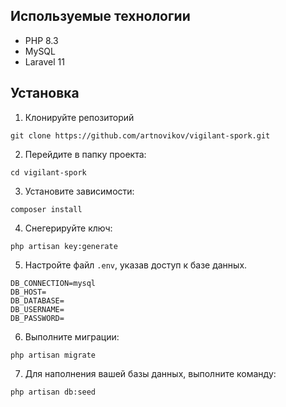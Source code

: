 ## Используемые технологии
- PHP 8.3
- MySQL
- Laravel 11

## Установка
1. Клонируйте репозиторий
```
git clone https://github.com/artnovikov/vigilant-spork.git
```
2. Перейдите в папку проекта:
```
cd vigilant-spork
```
3. Установите зависимости:
```
composer install
```
4. Снегерируйте ключ:
```
php artisan key:generate
```
5. Настройте файл `.env`, указав доступ к базе данных.
```
DB_CONNECTION=mysql
DB_HOST=
DB_DATABASE=
DB_USERNAME=
DB_PASSWORD=
```
6. Выполните миграции:
```
php artisan migrate
```
7. Для наполнения вашей базы данных, выполните команду:
```
php artisan db:seed
```